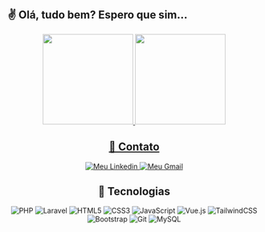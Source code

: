 ## ✌ Olá, tudo bem? Espero que sim...

<div align="center">
  <a href="https://github.com/djonathanassis">
  <img height="180em" src="https://github-readme-stats.vercel.app/api?username=djonathanassis&show_icons=true&theme=dracula&include_all_commits=true&count_private=true"/>
  <img height="180em" src="https://github-readme-stats.vercel.app/api/top-langs/?username=djonathanassis&layout=compact&langs_count=7&theme=dracula"/>
</div>
  
<div align="center">
    <h2>👤 Contato</h2>
</div>
<p align="center">
    <a href="https://www.linkedin.com/in/djonathan-assis-oliveira-69963a9b/">
        <img alt="Meu Linkedin" src="https://img.shields.io/static/v1?style=flat-square&logo=linkedin&label=Linkedin&message=djonathanassis&color=D7D2D0">
    </a>
    <a href="mailto:djonathanassis@gmail.com">
        <img alt="Meu Gmail" src="https://img.shields.io/static/v1?style=flat-square&logo=gmail&label=Gmail&message=djonathanassis@gmail.com&color=9E938E">
    </a>
</p>
  
<div align="center">
  <h2>📑 Tecnologias</h2>
  <p align="center">
      <img alt="PHP" src="https://img.shields.io/badge/PHP-777BB4?style=for-the-badge&logo=php&logoColor=white"/>
      <img alt="Laravel" src="https://img.shields.io/badge/Laravel-FF2D20?style=for-the-badge&logo=laravel&logoColor=white"/>
      <img alt="HTML5" src="https://img.shields.io/badge/html5-%23E34F26.svg?style=for-the-badge&logo=html5&logoColor=white"/>
      <img alt="CSS3" src="https://img.shields.io/badge/css3-%231572B6.svg?style=for-the-badge&logo=css3&logoColor=white"/>
      <img alt="JavaScript" src="https://img.shields.io/badge/javascript-%23323330.svg?style=for-the-badge&logo=javascript&logoColor=%23F7DF1E"/>
      <img alt="Vue.js" src="https://img.shields.io/badge/Vue.js-35495E?style=for-the-badge&logo=vue.js&logoColor=4FC08D"/>
      <img alt="TailwindCSS" src="https://img.shields.io/badge/tailwindcss-%2338B2AC.svg?style=for-the-badge&logo=tailwind-css&logoColor=white"/>
      <img alt="Bootstrap" src="https://img.shields.io/badge/bootstrap-%23563D7C.svg?style=for-the-badge&logo=bootstrap&logoColor=white"/>
      <img alt="Git" src="https://img.shields.io/badge/git-%23F05033.svg?style=for-the-badge&logo=git&logoColor=white"/>
      <img alt="MySQL" src="https://img.shields.io/badge/mysql-%2300f.svg?style=for-the-badge&logo=mysql&logoColor=white"/>
 
  </p>
</div>
